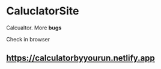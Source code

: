 # CaluclatorSite
Calcualtor. More **bugs**

Check in browser 

https://calculatorbyyourun.netlify.app
-
